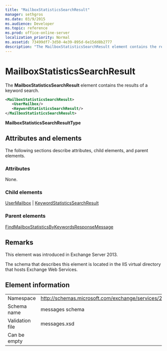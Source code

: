 ```yaml
---
title: "MailboxStatisticsSearchResult"
manager: sethgros
ms.date: 03/9/2015
ms.audience: Developer
ms.topic: reference
ms.prod: office-online-server
localization_priority: Normal
ms.assetid: 73499df7-3d50-4e39-895d-6e15dd8b2777
description: "The MailboxStatisticsSearchResult element contains the results of a keyword search."
---
```


# MailboxStatisticsSearchResult

The **MailboxStatisticsSearchResult** element contains the results of a keyword search. 
  
```XML
<MailboxStatisticsSearchResult>
   <UserMailbox/>
   <KeywordStatisticsSearchResult/>
</MailboxStatisticsSearchResult>
```

**MailboxStatisticsSearchResultType**

## Attributes and elements

The following sections describe attributes, child elements, and parent elements.
  
### Attributes

None.
  
### Child elements

[UserMailbox](usermailbox.md) | [KeywordStatisticsSearchResult](keywordstatisticssearchresult.md)
  
### Parent elements

[FindMailboxStatisticsByKeywordsResponseMessage](findmailboxstatisticsbykeywordsresponsemessage.md)
  
## Remarks

This element was introduced in Exchange Server 2013.
  
The schema that describes this element is located in the IIS virtual directory that hosts Exchange Web Services.
  
## Element information

|||
|:-----|:-----|
|Namespace  <br/> |http://schemas.microsoft.com/exchange/services/2006/messages  <br/> |
|Schema name  <br/> |messages schema  <br/> |
|Validation file  <br/> |messages.xsd  <br/> |
|Can be empty  <br/> ||
   


